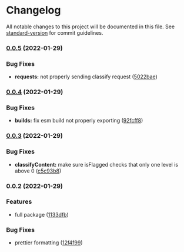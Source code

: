 # Changelog

All notable changes to this project will be documented in this file. See [standard-version](https://github.com/conventional-changelog/standard-version) for commit guidelines.

### [0.0.5](https://github.com/axisiscool/oterlu-api/compare/v0.0.4...v0.0.5) (2022-01-29)


### Bug Fixes

* **requests:** not properly sending classify request ([5022bae](https://github.com/axisiscool/oterlu-api/commit/5022bae4bf520bbe722345efc299251509d0a01c))

### [0.0.4](https://github.com/axisiscool/oterlu-api/compare/v0.0.3...v0.0.4) (2022-01-29)


### Bug Fixes

* **builds:** fix esm build not properly exporting ([92fcff8](https://github.com/axisiscool/oterlu-api/commit/92fcff894172e90b8d56cdf1162080490e164702))

### [0.0.3](https://github.com/axisiscool/oterlu-api/compare/v0.0.2...v0.0.3) (2022-01-29)


### Bug Fixes

* **classifyContent:** make sure isFlagged checks that only one level is above 0 ([c5c93b8](https://github.com/axisiscool/oterlu-api/commit/c5c93b8fac553cf1f1c7061b997dba84542f95a2))

### 0.0.2 (2022-01-29)


### Features

* full package ([1133dfb](https://github.com/axisiscool/oterlu-api/commit/1133dfb2bb839fc883f738440a4c17b2d04e3932))


### Bug Fixes

* prettier formatting ([12f4f99](https://github.com/axisiscool/oterlu-api/commit/12f4f9973ebc241c2ad2d2909b4bb847c9d7933b))

